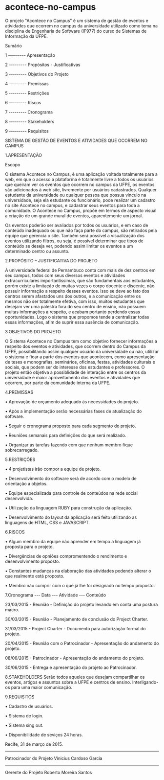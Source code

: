 # acontece-no-campus
O projeto "Acontece no Campus" é um sistema de gestão de eventos e atividades que ocorrem no campus da universidade utilizado como tema na disciplina de Engenharia de Software (IF977) do curso de Sistemas de Informação da UFPE.


Sumário 

1 --------- Apresentação

2 --------- Propósitos - Justificativas

3 --------- Objetivos do Projeto

4 --------- Premissas

5 --------- Restrições

6 --------- Riscos

7 --------- Cronograma

8 --------- Stakeholders

9 --------- Requisitos





SISTEMA DE GESTÃO DE EVENTOS E ATIVIDADES QUE OCORREM NO CAMPUS

1.APRESENTAÇÃO

Escopo

O sistema Acontece no Campus, é uma aplicação voltada totalmente para a web, em que o acesso a plataforma é totalmente livre a todos os usuários que queiram ver os eventos que ocorrem no campus da UFPE, os eventos são adicionados à web site, livremente por usuários cadastrados. Qualquer estudante da universidade ou qualquer pessoa que possua vinculo na universidade, seja ela estudante ou funcionário, pode realizar um cadastro no site Acontece no campus, e cadastrar seus eventos para toda a comunidade. O Acontece no Campus, propõe em termos de aspecto visual a criação de um grande mural de eventos, aparentemente um jornal. 

Os eventos poderão ser avaliados por todos os usuários, e em caso de conteúdo inadequado ou que não faça parte do campus, são retirados pela equipe que gerencia o site. Também será possível a visualização dos eventos utilizando filtros, ou seja, é possível determinar que tipos de conteúdo se deseja ver, podendo assim limitar os eventos a um determinado centro ou assunto.

2.PROPÓSITO – JUSTIFICATIVA DO PROJETO

A universidade federal de Pernambuco conta com mais de dez centros em seu campus, todos com seus diversos eventos e atividades extracurriculares importantíssimas, que são fundamentais aos estudantes, porém existe a limitação de muitas vezes o corpo docente e discente, não possuir informação a respeito desses eventos. Isso se deve ao fato dos centros serem afastados uns dos outros, e a comunicação entre os mesmos não ser totalmente efetiva, com isso, muitos estudantes que desejam ver uma palestra fora do seu centro de ensino, não possuem muitas informações a respeito, e acabam portanto perdendo essas oportunidades. Logo o sistema que propomos tende a centralizar todas essas informações, afim de suprir essa ausência de comunicação.

3.OBJETIVOS DO PROJETO

O Sistema Acontece no Campus tem como objetivo fornecer informações a respeito dos eventos e atividades, que ocorrem dentro do Campus da UFPE, possibilitando assim qualquer usuário da universidade ou não, utilizar o sistema e ficar a parte dos eventos que acontecem, como apresentação de teses e monografias, seminários, oficinas, festas, atividades culturais e sociais, que podem ser do interesse dos estudantes e professores. O projeto então objetiva a possiblidade de interação entre os centros da universidade e maior aproveitamento dos eventos e atividades que ocorrem, por parte da comunidade interna da UFPE.

4.PREMISSAS

• Aprovação de orçamento adequado às necessidades do projeto.

• Após a implementação serão necessárias fases de atualização do software.

• Seguir o cronograma proposto para cada segmento do projeto.

• Reuniões semanais para definições do que será realizado.

• Organizar as tarefas fazendo com que nenhum membro fique sobrecarregado.


5.RESTRIÇÕES

• 4 projetistas irão compor a equipe de projeto.

• Desenvolvimento do software será de acordo com o modelo de orientação a objetos. 

• Equipe especializada para controle de conteúdos na rede social desenvolvida.

•	Utilização da linguagem RUBY para construção da aplicação.

•	Desenvolvimento do layout da aplicação será feito utilizando as linguagens de HTML, CSS e JAVASCRIPT.


6.RISCOS

• Algum membro da equipe não aprender em tempo a linguagem já proposta para o projeto.

• Divergências de opniões compromentendo o rendimento e desenvolvimento proposto.

• Constantes mudanças na elaboração das atividades podendo alterar o que realmente está proposto.

• Membro não cumprir com o que já lhe foi designado no tempo proposto.


7.Cronograma
 --- Data --- Atividade --- Conteúdo
 
23/03/2015 - Reunião -  Definição do projeto levando em conta uma postura macro.
 
30/03/2015 - Reunião - Planejamento de conclusão do Project Charter.
 
31/03/2015 - Project Charter - Documento para autorização formal do projeto.
 
20/04/2015 - Reunião com o Patrocinador - Apresentação do andamento do projeto. 

08/06/2015 - Patrocinador - Apresentação do andamento do projeto.

30/06/2015 - Entrega e apresentação do projeto ao Patrocinador. 


8.STAKEHOLDERS
Serão todos aqueles que desejam compartilhar os eventos, artigos e assuntos sobre a UFPE e centros de ensino. Interligando-os para uma maior comunicação.


9.REQUISITOS

• Cadastro de usuários.

• Sistema de login.

• Sistema sing out.

• Disponibilidade de seviços 24 horas.


Recife, 31 de março de 2015.

_________________________________________________________________________
Patrocinador do Projeto
 Vinicius Cardoso Garcia
 
 

_________________________________________________________________________
Gerente do Projeto
 Roberto Moreira Santos
